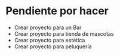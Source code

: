 # Pendiente por hacer


- Crear proyecto para un Bar
- Crear proyecto para tienda de mascotas
- Crear proyecto para estética
- Crear proyecto para peluquería

